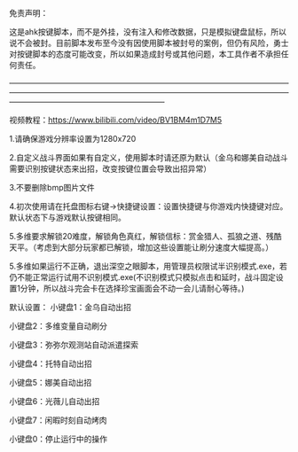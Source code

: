 免责声明：

这是ahk按键脚本，而不是外挂，没有注入和修改数据，只是模拟键盘鼠标，所以说不会被封。目前脚本发布至今没有因使用脚本被封号的案例，但仍有风险，勇士对按键脚本的态度可能改变，所以如果造成封号或其他问题，本工具作者不承担任何责任。

————————————————————————————————————————————————————————————————————————————————————————————

视频教程：https://www.bilibili.com/video/BV1BM4m1D7M5

1.请确保游戏分辨率设置为1280x720

2.自定义战斗界面如果有自定义，使用脚本时请还原为默认（金乌和娜美自动战斗需要识别按键状态来出招，改变按键位置会导致出招异常）

3.不要删除bmp图片文件

4.初次使用请在托盘图标右键→快捷键设置：设置快捷键与你游戏内快捷键对应。默认状态下与游戏默认按键相同。

5.多维要求解锁20难度，解锁角色真红，解锁信标：赏金猎人、孤狼之道、残酷天平。（考虑到大部分玩家都已解锁，增加这些设置能让刷分速度大幅提高。）

5.多维如果运行不正确，退出深空之眼脚本，用管理员权限试半识别模式.exe，若仍不能正常运行试用不识别模式.exe(不识别模式只模拟点击和延时，战斗固定设置1分钟，所以战斗完会卡在选择珍宝画面会不动一会儿请耐心等待。)

默认设置：
小键盘1：金乌自动出招

小键盘2：多维变量自动刷分

小键盘3：弥弥尔观测站自动派遣探索

小键盘4：托特自动出招

小键盘5：娜美自动出招

小键盘6：光薇儿自动出招

小键盘7：闲暇时刻自动烤肉

小键盘0：停止运行中的操作
